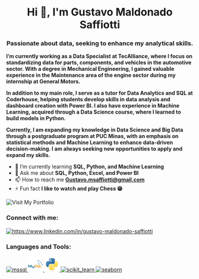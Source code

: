 <h1 align="center">Hi 👋, I'm Gustavo Maldonado Saffiotti</h1>
<h3 align="center">Passionate about data, seeking to enhance my analytical skills.</h3>

**I’m currently working as a Data Specialist at TecAlliance, where I focus on standardizing data for parts, components, and vehicles in the automotive sector. With a degree in Mechanical Engineering, I gained valuable experience in the Maintenance area of the engine sector during my internship at General Motors.**

**In addition to my main role, I serve as a tutor for Data Analytics and SQL at Coderhouse, helping students develop skills in data analysis and dashboard creation with Power BI. I also have experience in Machine Learning, acquired through a Data Science course, where I learned to build models in Python.**

**Currently, I am expanding my knowledge in Data Science and Big Data through a postgraduate program at PUC Minas, with an emphasis on statistical methods and Machine Learning to enhance data-driven decision-making. I am always seeking new opportunities to apply and expand my skills.**

- 🌱 I’m currently learning **SQL, Python, and Machine Learning**
- 💬 Ask me about **SQL, Python, Excel, and Power BI**
- 📫 How to reach me **Gustavo.msaffiotti@gmail.com**
- ⚡ Fun fact **I like to watch and play Chess 😁**

![Visit My Portfolio]([https://your-portfolio-link.com](https://gustavo-saffiotti.github.io/Portfolio/))

<h3 align="left">Connect with me:</h3>
<p align="left">
<a href="https://linkedin.com/in/https://www.linkedin.com/in/gustavo-maldonado-saffiotti" target="blank"><img align="center" src="https://raw.githubusercontent.com/rahuldkjain/github-profile-readme-generator/master/src/images/icons/Social/linked-in-alt.svg" alt="https://www.linkedin.com/in/gustavo-maldonado-saffiotti" height="30" width="40" /></a>
</p>

<h3 align="left">Languages and Tools:</h3>
<p align="left"> 
<a href="https://www.microsoft.com/en-us/sql-server" target="_blank" rel="noreferrer"> <img src="https://www.svgrepo.com/show/303229/microsoft-sql-server-logo.svg" alt="mssql" width="40" height="40"/> </a> 
<a href="https://www.mysql.com/" target="_blank" rel="noreferrer"> <img src="https://raw.githubusercontent.com/devicons/devicon/master/icons/mysql/mysql-original-wordmark.svg" alt="mysql" width="40" height="40"/> </a> 
<a href="https://www.python.org" target="_blank" rel="noreferrer"> <img src="https://raw.githubusercontent.com/devicons/devicon/master/icons/python/python-original.svg" alt="python" width="40" height="40"/> </a> 
<a href="https://scikit-learn.org/" target="_blank" rel="noreferrer"> <img src="https://upload.wikimedia.org/wikipedia/commons/0/05/Scikit_learn_logo_small.svg" alt="scikit_learn" width="40" height="40"/> </a> 
<a href="https://seaborn.pydata.org/" target="_blank" rel="noreferrer"> <img src="https://seaborn.pydata.org/_images/logo-mark-lightbg.svg" alt="seaborn" width="40" height="40"/> </a> 
</p>

